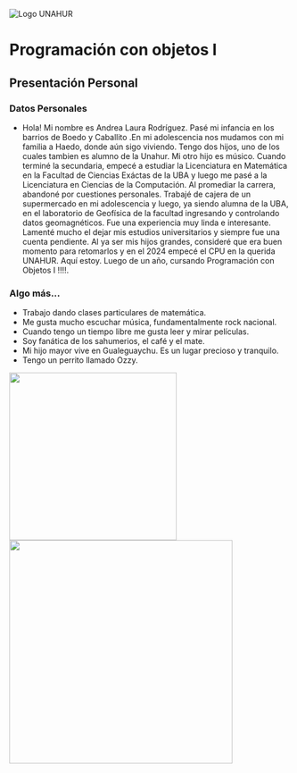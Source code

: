 ![Logo UNAHUR](./UNAHUR.png)

# Programación con objetos I
## Presentación Personal

### Datos Personales
- Hola! Mi nombre es Andrea Laura Rodríguez. Pasé mi infancia en los barrios de Boedo y Caballito .En mi adolescencia nos mudamos con mi familia a Haedo, donde aún sigo viviendo.
Tengo dos hijos, uno de los cuales tambien es alumno de la Unahur. Mi otro hijo es músico.
Cuando terminé la secundaria, empecé a estudiar la Licenciatura en Matemática en la Facultad de Ciencias Exáctas de la UBA y luego me pasé a la Licenciatura en Ciencias de la Computación. Al promediar la carrera, abandoné por cuestiones personales.
Trabajé de cajera de un supermercado en mi adolescencia y luego, ya siendo alumna de la UBA, en el laboratorio de Geofísica de la facultad ingresando y controlando datos geomagnéticos. Fue una experiencia muy linda e interesante.
Lamenté mucho el dejar mis estudios universitarios y siempre fue una cuenta pendiente. Al ya ser mis hijos grandes, consideré que era buen momento para retomarlos y en el 2024 empecé el CPU en la querida UNAHUR.
Aquí estoy. Luego de un año, cursando Programación con Objetos I !!!!.

### Algo más...
- Trabajo dando clases particulares de matemática.
- Me gusta mucho escuchar música, fundamentalmente rock nacional.
- Cuando tengo un tiempo libre me gusta leer y mirar películas.
- Soy fanática de los sahumerios, el café y el mate.
- Mi hijo mayor vive en Gualeguaychu. Es un lugar precioso y tranquilo.
- Tengo un perrito llamado Ozzy.
  
 
<img src="https://github.com/user-attachments/assets/33336b16-b1f8-4ba4-b6c5-f07e450d024a" width="300" height="300" />
<img src="https://github.com/user-attachments/assets/9b5f9f74-fb8d-4541-a551-fe787bef0ea3" width="400" height="400"  />
  


  
